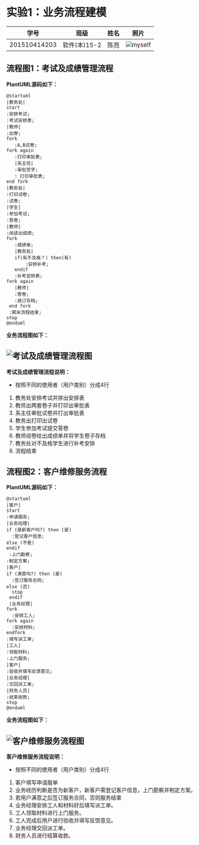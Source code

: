 # 实验1：业务流程建模

|学号|班级|姓名|照片|
|:-------:|:-------------: | :----------:|:---:|
|201510414203|软件(本)15-2|陈亮|![myself](myself.jpg)|

## 流程图1：考试及成绩管理流程

**PlantUML源码如下：**
```
@startuml
|教务处|
start
:安排考试;
:考试安排表;
|教师|
:出卷;
fork
   :A,B试卷;
fork again
   :打印审批表;
   |系主任|
   :审批签字;
   : 打印审批表;
end fork
|教务处|
:打印试卷;
:试卷;
|学生|
:参加考试;
:答卷;
|教师|
:阅读出成绩;
fork
   :成绩单;
   |教务处|
   if(有不及格？) then(有)
       :安排补考;
   endif
   :补考安排表;
fork again
   |教师|
   :答卷;
   :装订存档;
 end fork
 :期末流程结束;
stop
@enduml
```
**业务流程图如下：**

![考试及成绩管理流程图](1.png)
-
**考试及成绩管理流程说明：**
* 按照不同的使用者（用户类别）分成4行
1. 教务处安排考试并排出安排表
2. 教师出两套卷子并打印出审批表
3. 系主任审批试卷并打出审批表
4. 教务出打印出试卷
5. 学生参加考试提交答卷
6. 教师阅卷给出成绩单并将学生卷子存档
7. 教务处对不及格学生进行补考安排
8. 流程结束


## 流程图2：客户维修服务流程
**PlantUML源码如下：**
```
@startuml
|客户|
start
:申请服务;
|业务经理|
if (是新客户吗?) then (是)
  :登记客户信息;
else (不是)
endif
 :上门勘察;
:制定方案;
|客户|
if (满意吗?) then (是)
  :签订服务合同;
else (否)
  stop
 endif
 |业务经理|
fork
  :安排工人;
fork again
  :安排材料;
endfork
:填写派工单;
|工人|
:领取材料;
:上门服务;
|客户|
:验收并填写反馈意见;
|业务经理|
:交回派工单;
|财务人员|
:结束收款;
stop
@enduml
```

**业务流程图如下：**

![客户维修服务流程图](2.png)
-
**客户维修服务流程说明：**
* 按照不同的使用者（用户类别）分成4行
1. 客户填写申请服单
2. 业务经历判断是否为新客户，新客户需登记客户信息，上门勘察并制定方案。
3. 若用户满意之后签订服务合同，否则服务结束
4. 业务经理安排工人和材料好后填写派工单。
5. 工人领取材料进行上门服务。
6. 工人完成后用户进行验收并填写反馈意见。
7. 业务经理交回派工单。
8. 财务人员进行结算收款。
